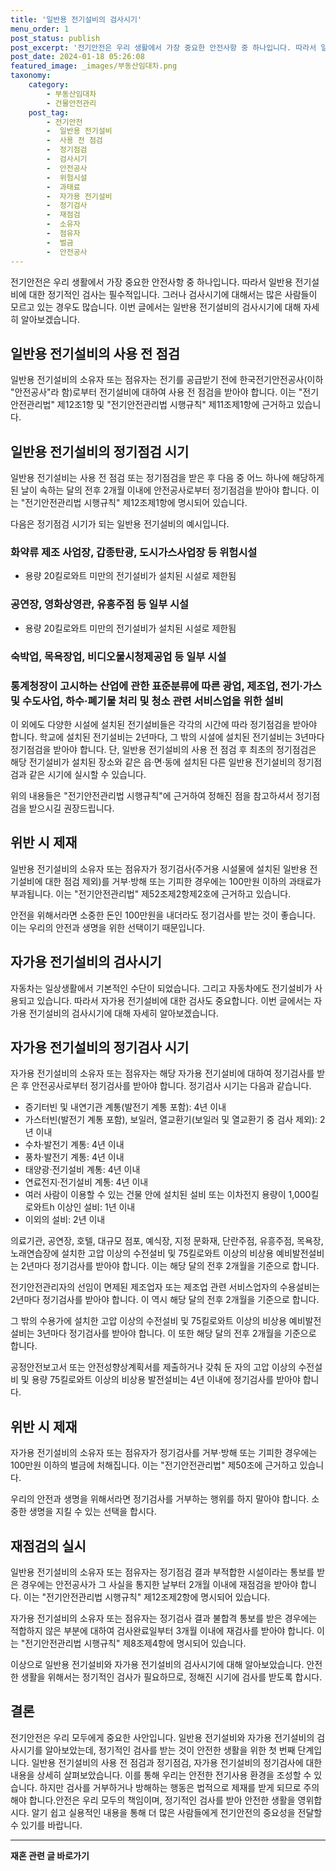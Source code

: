 ```yaml
---
title: '일반용 전기설비의 검사시기'
menu_order: 1
post_status: publish
post_excerpt: '전기안전은 우리 생활에서 가장 중요한 안전사항 중 하나입니다. 따라서 일반용 전기설비에 대한 정기적인 검사는 필수적입니다. 그러나 검사시기에 대해서는 많은 사람들이 모르고 있는 경우도 많습니다. 이번 글에서는 일반용 전기설비의 검사시기에 대해 자세히 알아보겠습니다.'
post_date: 2024-01-18 05:26:08
featured_image: _images/부동산임대차.png
taxonomy:
    category:
        - 부동산임대차
        - 건물안전관리
    post_tag:
        - 전기안전
        -  일반용 전기설비
        -  사용 전 점검
        -  정기점검
        -  검사시기
        -  안전공사
        -  위험시설
        -  과태료
        -  자가용 전기설비
        -  정기검사
        -  재점검
        -  소유자
        -  점유자
        -  벌금
        -  안전공사
---
```



전기안전은 우리 생활에서 가장 중요한 안전사항 중 하나입니다. 따라서 일반용 전기설비에 대한 정기적인 검사는 필수적입니다. 그러나 검사시기에 대해서는 많은 사람들이 모르고 있는 경우도 많습니다. 이번 글에서는 일반용 전기설비의 검사시기에 대해 자세히 알아보겠습니다.

## 일반용 전기설비의 사용 전 점검

일반용 전기설비의 소유자 또는 점유자는 전기를 공급받기 전에 한국전기안전공사(이하 "안전공사"라 함)로부터 전기설비에 대하여 사용 전 점검을 받아야 합니다. 이는 "전기안전관리법" 제12조1항 및 "전기안전관리법 시행규칙" 제11조제1항에 근거하고 있습니다.

## 일반용 전기설비의 정기점검 시기

일반용 전기설비는 사용 전 점검 또는 정기점검을 받은 후 다음 중 어느 하나에 해당하게 된 날이 속하는 달의 전후 2개월 이내에 안전공사로부터 정기점검을 받아야 합니다. 이는 "전기안전관리법 시행규칙" 제12조제1항에 명시되어 있습니다.

다음은 정기점검 시기가 되는 일반용 전기설비의 예시입니다.

### 화약류 제조 사업장, 갑종탄광, 도시가스사업장 등 위험시설

- 용량 20킬로와트 미만의 전기설비가 설치된 시설로 제한됨

### 공연장, 영화상영관, 유흥주점 등 일부 시설

- 용량 20킬로와트 미만의 전기설비가 설치된 시설로 제한됨

### 숙박업, 목욕장업, 비디오물시청제공업 등 일부 시설

### 통계청장이 고시하는 산업에 관한 표준분류에 따른 광업, 제조업, 전기·가스 및 수도사업, 하수·폐기물 처리 및 청소 관련 서비스업을 위한 설비

이 외에도 다양한 시설에 설치된 전기설비들은 각각의 시간에 따라 정기점검을 받아야 합니다. 학교에 설치된 전기설비는 2년마다, 그 밖의 시설에 설치된 전기설비는 3년마다 정기점검을 받아야 합니다. 단, 일반용 전기설비의 사용 전 점검 후 최초의 정기점검은 해당 전기설비가 설치된 장소와 같은 읍·면·동에 설치된 다른 일반용 전기설비의 정기점검과 같은 시기에 실시할 수 있습니다.

위의 내용들은 "전기안전관리법 시행규칙"에 근거하여 정해진 점을 참고하셔서 정기점검을 받으시길 권장드립니다.

## 위반 시 제재

일반용 전기설비의 소유자 또는 점유자가 정기검사(주거용 시설물에 설치된 일반용 전기설비에 대한 점검 제외)를 거부·방해 또는 기피한 경우에는 100만원 이하의 과태료가 부과됩니다. 이는 "전기안전관리법" 제52조제2항제2호에 근거하고 있습니다.

안전을 위해서라면 소중한 돈인 100만원을 내더라도 정기검사를 받는 것이 좋습니다. 이는 우리의 안전과 생명을 위한 선택이기 때문입니다.

## 자가용 전기설비의 검사시기

자동차는 일상생활에서 기본적인 수단이 되었습니다. 그리고 자동차에도 전기설비가 사용되고 있습니다. 따라서 자가용 전기설비에 대한 검사도 중요합니다. 이번 글에서는 자가용 전기설비의 검사시기에 대해 자세히 알아보겠습니다.

## 자가용 전기설비의 정기검사 시기

자가용 전기설비의 소유자 또는 점유자는 해당 자가용 전기설비에 대하여 정기검사를 받은 후 안전공사로부터 정기검사를 받아야 합니다. 정기검사 시기는 다음과 같습니다.

- 증기터빈 및 내연기관 계통(발전기 계통 포함): 4년 이내
- 가스터빈(발전기 계통 포함), 보일러, 열교환기(보일러 및 열교환기 중 검사 제외): 2년 이내
- 수차·발전기 계통: 4년 이내
- 풍차·발전기 계통: 4년 이내
- 태양광·전기설비 계통: 4년 이내
- 연료전지·전기설비 계통: 4년 이내
- 여러 사람이 이용할 수 있는 건물 안에 설치된 설비 또는 이차전지 용량이 1,000킬로와트h 이상인 설비: 1년 이내
- 이외의 설비: 2년 이내

의료기관, 공연장, 호텔, 대규모 점포, 예식장, 지정 문화재, 단란주점, 유흥주점, 목욕장, 노래연습장에 설치한 고압 이상의 수전설비 및 75킬로와트 이상의 비상용 예비발전설비는 2년마다 정기검사를 받아야 합니다. 이는 해당 달의 전후 2개월을 기준으로 합니다.

전기안전관리자의 선임이 면제된 제조업자 또는 제조업 관련 서비스업자의 수용설비는 2년마다 정기검사를 받아야 합니다. 이 역시 해당 달의 전후 2개월을 기준으로 합니다.

그 밖의 수용가에 설치한 고압 이상의 수전설비 및 75킬로와트 이상의 비상용 예비발전설비는 3년마다 정기검사를 받아야 합니다. 이 또한 해당 달의 전후 2개월을 기준으로 합니다.

공정안전보고서 또는 안전성향상계획서를 제출하거나 갖춰 둔 자의 고압 이상의 수전설비 및 용량 75킬로와트 이상의 비상용 발전설비는 4년 이내에 정기검사를 받아야 합니다.

## 위반 시 제재

자가용 전기설비의 소유자 또는 점유자가 정기검사를 거부·방해 또는 기피한 경우에는 100만원 이하의 벌금에 처해집니다. 이는 "전기안전관리법" 제50조에 근거하고 있습니다.

우리의 안전과 생명을 위해서라면 정기검사를 거부하는 행위를 하지 말아야 합니다. 소중한 생명을 지킬 수 있는 선택을 합시다.

## 재점검의 실시

일반용 전기설비의 소유자 또는 점유자는 정기점검 결과 부적합한 시설이라는 통보를 받은 경우에는 안전공사가 그 사실을 통지한 날부터 2개월 이내에 재점검을 받아야 합니다. 이는 "전기안전관리법 시행규칙" 제12조제2항에 명시되어 있습니다.

자가용 전기설비의 소유자 또는 점유자는 정기검사 결과 불합격 통보를 받은 경우에는 적합하지 않은 부분에 대하여 검사완료일부터 3개월 이내에 재검사를 받아야 합니다. 이는 "전기안전관리법 시행규칙" 제8조제4항에 명시되어 있습니다.

이상으로 일반용 전기설비와 자가용 전기설비의 검사시기에 대해 알아보았습니다. 안전한 생활을 위해서는 정기적인 검사가 필요하므로, 정해진 시기에 검사를 받도록 합시다.

## 결론


전기안전은 우리 모두에게 중요한 사안입니다. 일반용 전기설비와 자가용 전기설비의 검사시기를 알아보았는데, 정기적인 검사를 받는 것이 안전한 생활을 위한 첫 번째 단계입니다. 일반용 전기설비의 사용 전 점검과 정기점검, 자가용 전기설비의 정기검사에 대한 내용을 상세히 살펴보았습니다. 이를 통해 우리는 안전한 전기사용 환경을 조성할 수 있습니다. 하지만 검사를 거부하거나 방해하는 행동은 법적으로 제재를 받게 되므로 주의해야 합니다.안전은 우리 모두의 책임이며, 정기적인 검사를 받아 안전한 생활을 영위합시다. 알기 쉽고 실용적인 내용을 통해 더 많은 사람들에게 전기안전의 중요성을 전달할 수 있기를 바랍니다.
<!-- wp:separator -->
<hr class="wp-block-separator has-alpha-channel-opacity"/>
<!-- /wp:separator -->

<!-- wp:group {"backgroundColor":"base","layout":{"type":"constrained"}} -->
<div class="wp-block-group has-base-background-color has-background"><!-- wp:paragraph {"align":"center","fontSize":"medium"} -->
<p class="has-text-align-center has-large-font-size"><strong>재혼 관련 글 바로가기</strong></p>
<!-- /wp:paragraph -->


<!-- wp:latest-posts
{"categories":[{"id":1427,"count":19,"description":"","link":"https://uknowlaw.com/category/%ec%9e%ac%ed%98%bc/","name":"재혼","slug":"재혼","taxonomy":"category","parent":0,"meta":[],"_links":{"self":[{"href":"https://uknowlaw.com/wp-json/wp/v2/categories/1427"}],"collection":[{"href":"https://uknowlaw.com/wp-json/wp/v2/categories"}],"about":[{"href":"https://uknowlaw.com/wp-json/wp/v2/taxonomies/category"}],"wp:post_type":[{"href":"https://uknowlaw.com/wp-json/wp/v2/posts?categories=1427"}],"curies":[{"name":"wp","href":"https://api.w.org/{rel}","templated":true}]}}],"postsToShow":100,"excerptLength":28,"postLayout":"grid","columns":2,"featuredImageAlign":"left","featuredImageSizeSlug":"large","fontSize":"small"} /--></div>
<!-- /wp:group -->